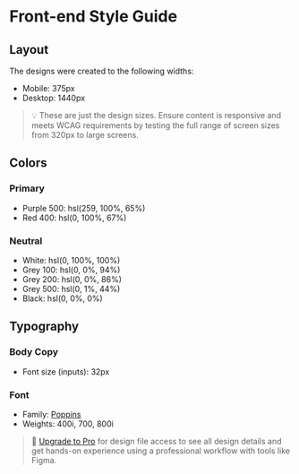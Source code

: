  # Front-end Style Guide

## Layout

The designs were created to the following widths:

- Mobile: 375px
- Desktop: 1440px

> 💡 These are just the design sizes. Ensure content is responsive and meets WCAG requirements by testing the full range of screen sizes from 320px to large screens.

## Colors

### Primary

- Purple 500: hsl(259, 100%, 65%)
- Red 400: hsl(0, 100%, 67%)

### Neutral

- White: hsl(0, 100%, 100%)
- Grey 100: hsl(0, 0%, 94%)
- Grey 200: hsl(0, 0%, 86%)
- Grey 500: hsl(0, 1%, 44%)
- Black: hsl(0, 0%, 0%)

## Typography

### Body Copy

- Font size (inputs): 32px

### Font

- Family: [Poppins](https://fonts.google.com/specimen/Poppins)
- Weights: 400i, 700, 800i

> 💎 [Upgrade to Pro](https://www.frontendmentor.io/pro?ref=style-guide) for design file access to see all design details and get hands-on experience using a professional workflow with tools like Figma.
